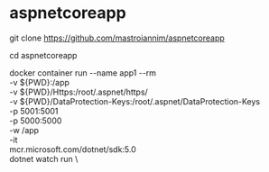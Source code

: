 # aspnetcoreapp

git clone https://github.com/mastroiannim/aspnetcoreapp

cd aspnetcoreapp

docker container run --name app1 --rm \
	-v ${PWD}:/app \
	-v ${PWD}/Https:/root/.aspnet/https/ \
	-v ${PWD}/DataProtection-Keys:/root/.aspnet/DataProtection-Keys \
	-p 5001:5001 \
	-p 5000:5000 \
	-w /app \
	-it \
	mcr.microsoft.com/dotnet/sdk:5.0 \
	dotnet watch run \
